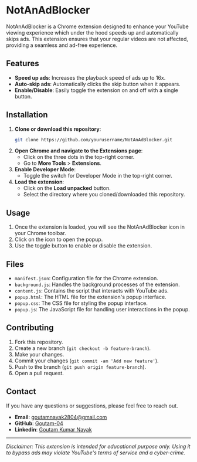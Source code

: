 # NotAnAdBlocker

NotAnAdBlocker is a Chrome extension designed to enhance your YouTube viewing experience which under the hood speeds up and automatically skips ads. This extension ensures that your regular videos are not affected, providing a seamless and ad-free experience.

## Features

- **Speed up ads**: Increases the playback speed of ads up to 16x.
- **Auto-skip ads**: Automatically clicks the skip button when it appears.
- **Enable/Disable**: Easily toggle the extension on and off with a single button.

## Installation

1. **Clone or download this repository**:
    ```bash
    git clone https://github.com/yourusername/NotAnAdBlocker.git
    ```
2. **Open Chrome and navigate to the Extensions page**:
    - Click on the three dots in the top-right corner.
    - Go to **More Tools** > **Extensions**.
3. **Enable Developer Mode**:
    - Toggle the switch for Developer Mode in the top-right corner.
4. **Load the extension**:
    - Click on the **Load unpacked** button.
    - Select the directory where you cloned/downloaded this repository.

## Usage

1. Once the extension is loaded, you will see the NotAnAdBlocker icon in your Chrome toolbar.
2. Click on the icon to open the popup.
3. Use the toggle button to enable or disable the extension.

## Files

- `manifest.json`: Configuration file for the Chrome extension.
- `background.js`: Handles the background processes of the extension.
- `content.js`: Contains the script that interacts with YouTube ads.
- `popup.html`: The HTML file for the extension's popup interface.
- `popup.css`: The CSS file for styling the popup interface.
- `popup.js`: The JavaScript file for handling user interactions in the popup.

## Contributing

1. Fork this repository.
2. Create a new branch (`git checkout -b feature-branch`).
3. Make your changes.
4. Commit your changes (`git commit -am 'Add new feature'`).
5. Push to the branch (`git push origin feature-branch`).
6. Open a pull request.

## Contact

If you have any questions or suggestions, please feel free to reach out.

- **Email**: goutamnayak2804@gmail.com
- **GitHub**: [Goutam-04](https://github.com/Goutam-04)
- **Linkedin**: [Goutam Kumar Nayak](https://www.linkedin.com/in/goutam-kumar-nayak/)

---

*Disclaimer: This extension is intended for educational purpose only. Using it to bypass ads may violate YouTube's terms of service and a cyber-crime.*
